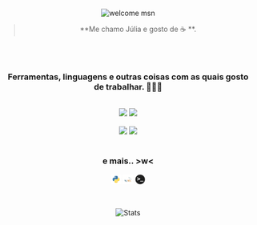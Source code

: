 <div align="center">
<br/>
<img src="https://64.media.tumblr.com/0783cbef1ce385d282de93b685108727/3d0e7e5df00c2a48-a5/s250x400/64082201d6905c4fc7fc10d067d65bf71154f0e8.gifv" alt="welcome msn">

<br />

> **Me chamo Júlia e gosto de ☕ **.
<br/>
<br/>

### **Ferramentas, linguagens e outras coisas com as quais gosto de trabalhar. 👨🏽‍💻**
<br/>
<div>

<div>
<img src="https://img.shields.io/badge/react%20-%2320232a.svg?&style=for-the-badge&logo=react&logoColor=%2361DAFB"/>

<img src="https://img.shields.io/badge/git%20-%23F05033.svg?&style=for-the-badge&logo=git&logoColor=white"/>
</div>
<br/>
<div>
<img src="https://img.shields.io/badge/html5%20-%23E34F26.svg?&style=for-the-badge&logo=html5&logoColor=white"/>
<img src="https://img.shields.io/badge/css3%20-%231572B6.svg?&style=for-the-badge&logo=css3&logoColor=white"/>
</div>

<br/>

### e mais.. >w<


<code><img height="20" src="https://raw.githubusercontent.com/github/explore/80688e429a7d4ef2fca1e82350fe8e3517d3494d/topics/python/python.png"></code>
<code><img height="20" src="https://raw.githubusercontent.com/github/explore/80688e429a7d4ef2fca1e82350fe8e3517d3494d/topics/mysql/mysql.png"></code>
<code><img height="20" src="https://raw.githubusercontent.com/github/explore/80688e429a7d4ef2fca1e82350fe8e3517d3494d/topics/terminal/terminal.png"></code>

<br/>



![Stats](https://github-readme-stats.vercel.app/api?username=julia-stamborovski&theme=dark&show_icons=true&bg_color=1a1a1a&icon_color=a0ffff)

<br/>

</div>
